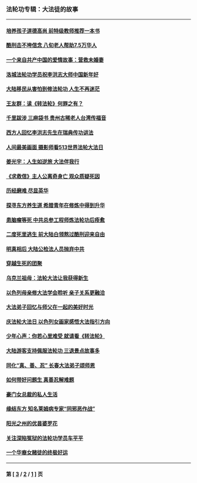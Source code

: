 ### 法轮功专辑：大法徒的故事
---
#### [培养孩子道德高尚 前特级教师推荐一本书](../../pages/nf1147481/n12938640.md?05260430) 
#### [酷刑击不垮信念 八旬老人帮助7.5万华人](../../pages/nf1147481/n12880712.md?05260430) 
#### [一个来自共产中国的爱情故事：营救未婚妻](../../pages/nf1147481/n12778386.md?05260430) 
#### [洛城法轮功学员祝李洪志大师中国新年好](../../pages/nf1147481/n12724685.md?05260430) 
#### [大陆移民从害怕到修法轮功 人生不再迷茫](../../pages/nf1147481/n12414325.md?05260430) 
#### [王友群：读《转法轮》何罪之有？](../../pages/nf1147481/n12408647.md?05260430) 
#### [千里跋涉 三麻袋书 贵州古稀老人台湾传福音](../../pages/nf1147481/n12198750.md?05260430) 
#### [西方人回忆李洪志先生在瑞典传功讲法](../../pages/nf1147481/n12099607.md?05260430) 
#### [人间最美画面 摄影师看513世界法轮大法日](../../pages/nf1147481/n12094118.md?05260430) 
#### [姜光宇：人生如逆旅 大法伴我行](../../pages/nf1147481/n12088664.md?05260430) 
#### [《求救信》主人公离奇身亡 观众质疑死因](../../pages/nf1147481/n11845215.md?05260430) 
#### [历经磨难 尽显英华](../../pages/nf1147481/n11723297.md?05260430) 
#### [探寻东方养生道 希腊青年在修炼中得到升华](../../pages/nf1147481/n11494502.md?05260430) 
#### [患脑瘤等死 中共总参工程师炼法轮功后痊愈](../../pages/nf1147481/n11466682.md?05260430) 
#### [二度死里逃生 前大陆白领熬过酷刑迎来自由](../../pages/nf1147481/n11368594.md?05260430) 
#### [明真相后 大陆公检法人员抛弃中共](../../pages/nf1147481/n11358618.md?05260430) 
#### [穿越生死的团聚](../../pages/nf1147481/n11258922.md?05260430) 
#### [乌克兰祖母：法轮大法让我获得新生](../../pages/nf1147481/n11269457.md?05260430) 
#### [以色列母亲修大法学会聆听 亲子关系更融洽](../../pages/nf1147481/n11268195.md?05260430) 
#### [大法弟子回忆与师父在一起的美好时光](../../pages/nf1147481/n11267759.md?05260430) 
#### [庆法轮大法日 以色列女画家感悟大法指引方向](../../pages/nf1147481/n11267735.md?05260430) 
#### [少年心声：你若心里难受 就请看《转法轮》](../../pages/nf1147481/n11267496.md?05260430) 
#### [大陆游客支持佩服法轮功 三退景点故事多](../../pages/nf1147481/n11267378.md?05260430) 
#### [同化“真、善、忍” 长春大法弟子颂师恩](../../pages/nf1147481/n11266497.md?05260430) 
#### [如何带好问题生 真善忍解难题](../../pages/nf1147481/n11243655.md?05260430) 
#### [豪门女总裁的私人生活](../../pages/nf1147481/n10127794.md?05260430) 
#### [缘结东方 知名莱姆病专家“同邪恶作战”](../../pages/nf1147481/n10682468.md?05260430) 
#### [阳光之州的优昙婆罗花](../../pages/nf1147481/n10546697.md?05260430) 
#### [关注深陷冤狱的法轮功学员车平平](../../pages/nf1147481/n10146883.md?05260430) 
#### [一个华裔女赌徒的终极好运](../../pages/nf1147481/n9147756.md?05260430) 

---
#### 第 [ [3](./3.md?05260430) / [2](./2.md?05260430) / [1](./1.md?05260430) ] 页
